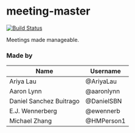 # meeting-master
[![Build Status](https://travis-ci.com/HMPerson1/meeting-master.svg?token=fytT8A2tqM1nx1FnjR3n&branch=master)](https://travis-ci.com/HMPerson1/meeting-master)

Meetings made manageable.

### Made by
| Name                    | Username   |
| ----------------------- | ---------- |
| Ariya Lau               | @AriyaLau  |
| Aaron Lynn              | @aaronlynn |
| Daniel Sanchez Buitrago | @DanielSBN |
| E.J. Wennerberg         | @ewennerb  |
| Michael Zhang           | @HMPerson1 |
